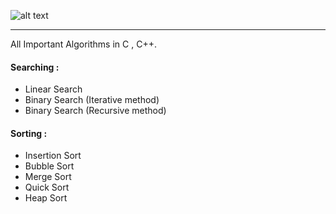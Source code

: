 ![alt text](https://www.algorithm.agency/wp-content/uploads/2019/01/Algorithm-Logo-blue-on-white.png ) 

---
All Important Algorithms in C , C++.
#### Searching :
- Linear Search
- Binary Search (Iterative method)
- Binary Search (Recursive method)
#### Sorting :
- Insertion Sort
- Bubble Sort
- Merge Sort
- Quick Sort
- Heap Sort

